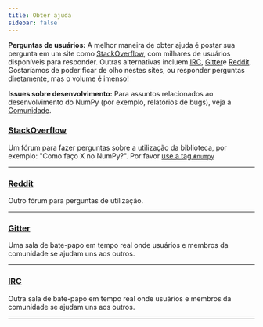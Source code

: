```yaml
---
title: Obter ajuda
sidebar: false
---
```


**Perguntas de usuários:** A melhor maneira de obter ajuda é postar sua pergunta em um site como [StackOverflow](http://stackoverflow.com/questions/tagged/numpy), com milhares de usuários disponíveis para responder.  Outras alternativas incluem [IRC](https://webchat.freenode.net/?channels=%23numpy), [Gitter](https://gitter.im/numpy/numpy)e [Reddit](https://www.reddit.com/r/Numpy/). Gostaríamos de poder ficar de olho nestes sites, ou responder perguntas diretamente, mas o volume é imenso!

**Issues sobre desenvolvimento:** Para assuntos relacionados ao desenvolvimento do NumPy (por exemplo, relatórios de bugs), veja a [Comunidade](/community).



### [StackOverflow](http://stackoverflow.com/questions/tagged/numpy)

Um fórum para fazer perguntas sobre a utilização da biblioteca, por exemplo: "Como faço X no NumPy?". Por favor [use a tag `#numpy`](https://stackoverflow.com/help/tagging)

***

### [Reddit](https://www.reddit.com/r/Numpy/)

Outro fórum para perguntas de utilização.

***

### [Gitter](https://gitter.im/numpy/numpy)

Uma sala de bate-papo em tempo real onde usuários e membros da comunidade se ajudam uns aos outros.

***

### [IRC](https://webchat.freenode.net/?channels=%23numpy)

Outra sala de bate-papo em tempo real onde usuários e membros da comunidade se ajudam uns aos outros.

***

